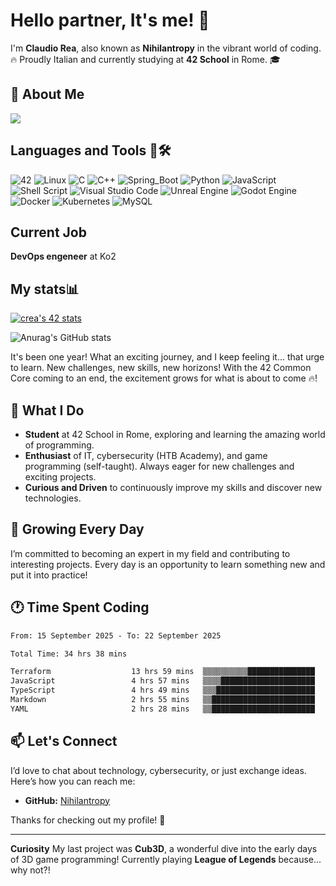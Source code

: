 # Hello partner, It's me! 🐺

I'm **Claudio Rea**, also known as **Nihilantropy** in the vibrant world of coding. 🔥 Proudly Italian and currently studying at **42 School** in Rome. 🎓


## 👋 About Me

![](https://user-images.githubusercontent.com/74038190/212750672-2f3f2b50-c84f-4ed8-a60a-849ae69ff9df.gif)

## **Languages and Tools 🧰🛠️**
![42](https://img.shields.io/badge/42-%23323330.svg?style=for-the-badge&logo=42&logoColor=withe&logoSize=auto)
![Linux](https://img.shields.io/badge/Linux-FCC624?style=for-the-badge&logo=linux&logoColor=black)
![C](https://img.shields.io/badge/c-%2300599C.svg?style=for-the-badge&logo=c&logoColor=white)
![C++](https://img.shields.io/badge/c++-%2300599C.svg?style=for-the-badge&logo=c%2B%2B&logoColor=white)
![Spring_Boot](https://img.shields.io/badge/springboot-%236DB33F.svg?style=for-the-badge&logo=springboot&logoColor=green)
![Python](https://img.shields.io/badge/python-3670A0?style=for-the-badge&logo=python&logoColor=ffdd54)
![JavaScript](https://img.shields.io/badge/javascript-%23323330.svg?style=for-the-badge&logo=javascript&logoColor=%23F7DF1E)
![Shell Script](https://img.shields.io/badge/shell_script-%23121011.svg?style=for-the-badge&logo=gnu-bash&logoColor=white)
![Visual Studio Code](https://img.shields.io/badge/Visual%20Studio%20Code-0078d7.svg?style=for-the-badge&logo=visual-studio-code&logoColor=white)
![Unreal Engine](https://img.shields.io/badge/unrealengine-%23313131.svg?style=for-the-badge&logo=unrealengine&logoColor=white)
![Godot Engine](https://img.shields.io/badge/GODOT-%23FFFFFF.svg?style=for-the-badge&logo=godot-engine)
![Docker](https://img.shields.io/badge/docker-%230db7ed.svg?style=for-the-badge&logo=docker&logoColor=white)
![Kubernetes](https://img.shields.io/badge/kubernetes-%230db7ed.svg?style=for-the-badge&logo=kubernetes&logoColor=white)
![MySQL](https://img.shields.io/badge/mysql-4479A1.svg?style=for-the-badge&logo=mysql&logoColor=white)

## Current Job
**DevOps engeneer** at Ko2

## My stats📊
[![crea's 42 stats](https://badge.mediaplus.ma/levi/crea)](https://github.com/oakoudad/badge42)

![Anurag's GitHub stats](https://github-readme-stats.vercel.app/api?username=nihilantropy&theme=dracula&show_icons=true)

It's been one year! What an exciting journey, and I keep feeling it... that urge to learn. New challenges, new skills, new horizons!
With the 42 Common Core coming to an end, the excitement grows for what is about to come 🔥!

## 🚀 What I Do

- **Student** at 42 School in Rome, exploring and learning the amazing world of programming.
- **Enthusiast** of IT, cybersecurity (HTB Academy), and game programming (self-taught). Always eager for new challenges and exciting projects.
- **Curious and Driven** to continuously improve my skills and discover new technologies.

## 🌱 Growing Every Day

I’m committed to becoming an expert in my field and contributing to interesting projects. Every day is an opportunity to learn something new and put it into practice!

## 🕐 Time Spent Coding

<!--START_SECTION:waka-->

```txt
From: 15 September 2025 - To: 22 September 2025

Total Time: 34 hrs 38 mins

Terraform                  13 hrs 59 mins  ▒▒▒▒▒▒▒▒▒▒███████████████   38.99 %
JavaScript                 4 hrs 57 mins   ▒▒▒▒█████████████████████   13.81 %
TypeScript                 4 hrs 49 mins   ▒▒▒██████████████████████   13.46 %
Markdown                   2 hrs 55 mins   ▒▒███████████████████████   08.13 %
YAML                       2 hrs 28 mins   ▒▒███████████████████████   06.88 %
```

<!--END_SECTION:waka-->

## 📫 Let's Connect

I’d love to chat about technology, cybersecurity, or just exchange ideas. Here’s how you can reach me:

- **GitHub:** [Nihilantropy](https://github.com/Nihilantropy)

Thanks for checking out my profile! 🐺

---

**Curiosity**
My last project was **Cub3D**, a wonderful dive into the early days of 3D game programming!
Currently playing **League of Legends** because... why not?!

